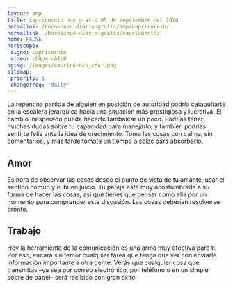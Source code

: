 ```yaml
---
layout: amp
title: capricornio hoy gratis 05 de septiembre del 2024 
permalink: /horoscopo-diario-gratis/amp/capricornio/
normallink: /horoscopo-diario-gratis/capricornio/
home: FALSE
horoscopo:
 signo: capricornio
 video: -DQpmrrAIeU
ogimg: /images/capricornio_char.png
sitemap:
 priority: 1
 changefreq: 'daily'
---
```



La repentina partida de alguien en posición de autoridad podría catapultarte en la escalera jerárquica hacia una situación más prestigiosa y lucrativa. El cambio inesperado puede hacerte tambalear un poco. Podrías tener muchas dudas sobre tu capacidad para manejarlo, y también podrías sentirte feliz ante la idea de crecimiento. Toma las cosas con calma, sin comentarios, y más tarde tómate un tiempo a solas para absorberlo.

## Amor

Es hora de observar las cosas desde el punto de vista de tu amante, usar el sentido común y el buen juicio. Tu pareja está muy acostumbrada a su forma de hacer las cosas, así que tienes que pensar como ella por un momento para comprender esta discusión. Las cosas deberían resolverse pronto.

## Trabajo

Hoy la herramienta de la comunicación es una arma muy efectiva para ti. Por eso, encara sin temor cualquier tarea que tenga que ver con enviarle información importante a otra gente. Verás que cualquier cosa que transmitas –ya sea por correo electrónico, por teléfono o en un simple sobre de papel– será recibido con gran éxito.